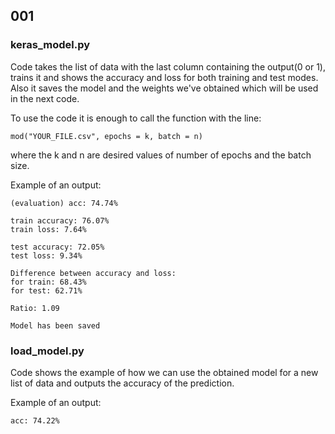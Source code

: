 ## 001

### keras_model.py

Code takes the list of data with the last column containing the output(0 or 1), trains it and shows the accuracy and loss for both training and test modes. Also it saves the model and the weights we've obtained which will be used in the next code.

To use the code it is enough to call the function with the line:

`mod("YOUR_FILE.csv", epochs = k, batch = n)`

where the k and n are desired values of number of epochs and the batch size.

Example of an output:
```
(evaluation) acc: 74.74%

train accuracy: 76.07% 
train loss: 7.64%

test accuracy: 72.05% 
test loss: 9.34%

Difference between accuracy and loss:
for train: 68.43%
for test: 62.71%

Ratio: 1.09

Model has been saved
```

### load_model.py

Code shows the example of how we can use the obtained model for a new list of data and outputs the accuracy of the prediction.

Example of an output:

`
acc: 74.22%
`
